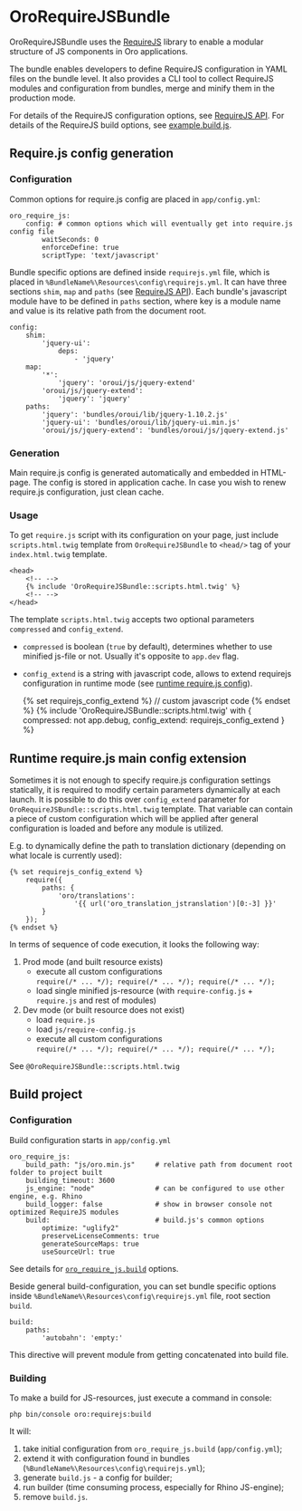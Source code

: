 # OroRequireJSBundle

OroRequireJSBundle uses the [RequireJS](http://requirejs.org/) library to enable a modular structure of JS components in Oro applications.

The bundle enables developers to define RequireJS configuration in YAML files on the bundle level. It also provides a CLI tool to collect RequireJS modules and configuration from bundles, merge and minify them in the production mode.

For details of the RequireJS configuration options, see [RequireJS API].
For details of the RequireJS build options, see [example.build.js].

## Require.js config generation
### Configuration
Common options for require.js config are placed in ```app/config.yml```:

    oro_require_js:
        config: # common options which will eventually get into require.js config file
            waitSeconds: 0
            enforceDefine: true
            scriptType: 'text/javascript'

Bundle specific options are defined inside ```requirejs.yml``` file, which is placed in ```%BundleName%\Resources\config\requirejs.yml```.
It can have three sections ```shim```, ```map``` and ```paths``` (see [RequireJS API]).
Each bundle's javascript module have to be defined in ```paths``` section, where key is a module name and value is its relative path from the document root.

    config:
        shim:
            'jquery-ui':
                deps:
                    - 'jquery'
        map:
            '*':
                'jquery': 'oroui/js/jquery-extend'
            'oroui/js/jquery-extend':
                'jquery': 'jquery'
        paths:
            'jquery': 'bundles/oroui/lib/jquery-1.10.2.js'
            'jquery-ui': 'bundles/oroui/lib/jquery-ui.min.js'
            'oroui/js/jquery-extend': 'bundles/oroui/js/jquery-extend.js'

### Generation
Main require.js config is generated automatically and embedded in HTML-page. The config is stored in application cache. In case you wish to renew require.js configuration, just clean cache.

### Usage
To get `require.js` script with its configuration on your page, just include `scripts.html.twig` template from `OroRequireJSBundle` to `<head/>` tag of your `index.html.twig` template.

    <head>
        <!-- -->
        {% include 'OroRequireJSBundle::scripts.html.twig' %}
        <!-- -->
    </head>




The template `scripts.html.twig` accepts two optional parameters `compressed` and `config_extend`.

- `compressed` is boolean (`true` by default), determines whether to use minified js-file or not. Usually it's opposite to `app.dev` flag.
- `config_extend` is a string with javascript code, allows to extend requirejs configuration in runtime mode (see [runtime require.js config](#runtime-requirejs-main-config-extension)).


    {% set requirejs_config_extend %}
        // custom javascript code
    {% endset %}
    {% include 'OroRequireJSBundle::scripts.html.twig' with {
        compressed: not app.debug,
        config_extend: requirejs_config_extend
    } %}


## Runtime require.js main config extension

Sometimes it is not enough to specify require.js configuration settings statically, it is required to modify certain parameters dynamically at each launch. It is possible to do this over `config_extend` parameter for `OroRequireJSBundle::scripts.html.twig` template.
That variable can contain a piece of custom configuration which will be applied after general configuration is loaded and before any module is utilized.

E.g. to dynamically define the path to translation dictionary (depending on what locale is currently used):

    {% set requirejs_config_extend %}
        require({
            paths: {
                'oro/translations':
                    '{{ url('oro_translation_jstranslation')[0:-3] }}'
            }
        });
    {% endset %}


In terms of sequence of code execution, it looks the following way:

 1. Prod mode (and built resource exists)
    - execute all custom configurations<br />
    ```require(/* ... */); require(/* ... */); require(/* ... */);```
    - load single minified js-resource (with ```require-config.js``` + ```require.js``` and rest of modules)
 1. Dev mode (or built resource does not exist)
    - load ```require.js```
    - load ```js/require-config.js```
    - execute all custom configurations<br />
    ```require(/* ... */); require(/* ... */); require(/* ... */);```

See ```@OroRequireJSBundle::scripts.html.twig```

## Build project
### Configuration
Build configuration starts in ```app/config.yml```

    oro_require_js:
        build_path: "js/oro.min.js"     # relative path from document root folder to project built
        building_timeout: 3600
        js_engine: "node"               # can be configured to use other engine, e.g. Rhino
        build_logger: false             # show in browser console not optimized RequireJS modules 
        build:                          # build.js's common options
            optimize: "uglify2"
            preserveLicenseComments: true
            generateSourceMaps: true
            useSourceUrl: true

See details for [```oro_require_js.build```][example.build.js] options.

Beside general build-configuration, you can set bundle specific options inside ```%BundleName%\Resources\config\requirejs.yml``` file, root section ```build```.

    build:
        paths:
            'autobahn': 'empty:'

This directive will prevent module from getting concatenated into build file.

### Building
To make a build for JS-resources, just execute a command in console:

    php bin/console oro:requirejs:build

It will:

1. take initial configuration from ```oro_require_js.build``` (```app/config.yml```);
1. extend it with configuration found in bundles (```%BundleName%\Resources\config\requirejs.yml```);
1. generate ```build.js``` - a config for builder;
1. run builder (time consuming process, especially for Rhino JS-engine);
1. remove ```build.js```.

[RequireJS API]: <http://requirejs.org/docs/api.html#config>
[example.build.js]: <https://github.com/jrburke/r.js/blob/master/build/example.build.js>

